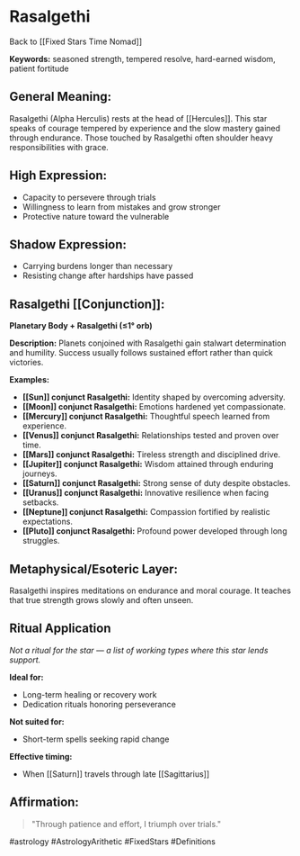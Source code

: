 # Rasalgethi

Back to [[Fixed Stars Time Nomad]]

**Keywords:** seasoned strength, tempered resolve, hard-earned wisdom, patient fortitude

## General Meaning:
Rasalgethi (Alpha Herculis) rests at the head of [[Hercules]]. This star speaks of courage tempered by experience and the slow mastery gained through endurance. Those touched by Rasalgethi often shoulder heavy responsibilities with grace.

## High Expression:
- Capacity to persevere through trials
- Willingness to learn from mistakes and grow stronger
- Protective nature toward the vulnerable

## Shadow Expression:
- Carrying burdens longer than necessary
- Resisting change after hardships have passed

## Rasalgethi [[Conjunction]]:

**Planetary Body + Rasalgethi (≤1° orb)**

**Description:**
Planets conjoined with Rasalgethi gain stalwart determination and humility. Success usually follows sustained effort rather than quick victories.

**Examples:**
- **[[Sun]] conjunct Rasalgethi:** Identity shaped by overcoming adversity.
- **[[Moon]] conjunct Rasalgethi:** Emotions hardened yet compassionate.
- **[[Mercury]] conjunct Rasalgethi:** Thoughtful speech learned from experience.
- **[[Venus]] conjunct Rasalgethi:** Relationships tested and proven over time.
- **[[Mars]] conjunct Rasalgethi:** Tireless strength and disciplined drive.
- **[[Jupiter]] conjunct Rasalgethi:** Wisdom attained through enduring journeys.
- **[[Saturn]] conjunct Rasalgethi:** Strong sense of duty despite obstacles.
- **[[Uranus]] conjunct Rasalgethi:** Innovative resilience when facing setbacks.
- **[[Neptune]] conjunct Rasalgethi:** Compassion fortified by realistic expectations.
- **[[Pluto]] conjunct Rasalgethi:** Profound power developed through long struggles.

## Metaphysical/Esoteric Layer:
Rasalgethi inspires meditations on endurance and moral courage. It teaches that true strength grows slowly and often unseen.

## Ritual Application
*Not a ritual for the star — a list of working types where this star lends support.*

**Ideal for:**
- Long-term healing or recovery work
- Dedication rituals honoring perseverance

**Not suited for:**
- Short-term spells seeking rapid change

**Effective timing:**
- When [[Saturn]] travels through late [[Sagittarius]]

## Affirmation:

> "Through patience and effort, I triumph over trials."

#astrology #AstrologyArithetic #FixedStars #Definitions
